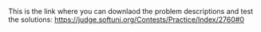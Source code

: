 This is the link where you can downlaod the problem descriptions and test the solutions:
https://judge.softuni.org/Contests/Practice/Index/2760#0

